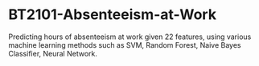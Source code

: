 # BT2101-Absenteeism-at-Work
Predicting hours of absenteeism at work given 22 features, using various machine learning methods such as SVM, Random Forest, Naive Bayes Classifier, Neural Network.
